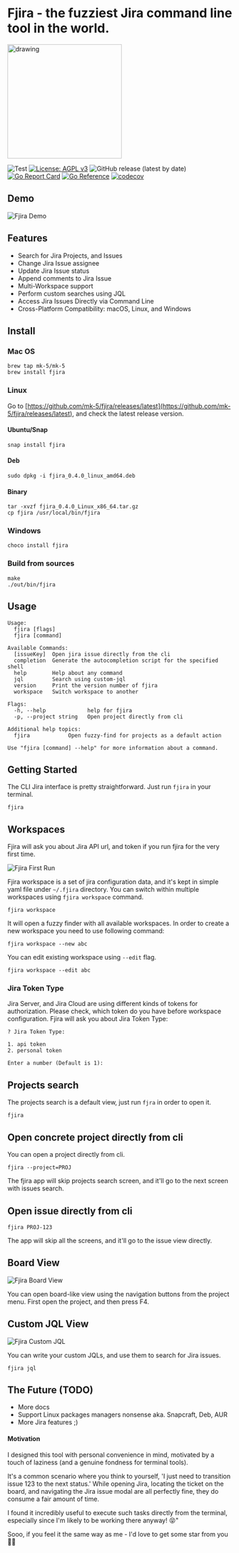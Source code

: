 # Fjira - the fuzziest Jira command line tool in the world.

<img src="fjira.png" alt="drawing" width="256"/>

![Test](https://github.com/mk-5/fjira/actions/workflows/tests.yml/badge.svg)
[![License: AGPL v3](https://img.shields.io/badge/License-AGPL%20v3-blue.svg)](https://github.com/mk-5/fjira/blob/master/LICENSE)
![GitHub release (latest by date)](https://img.shields.io/github/v/release/mk-5/fjira)
[![Go Report Card](https://goreportcard.com/badge/github.com/mk-5/fjira)](https://goreportcard.com/report/github.com/mk-5/fjira)
[![Go Reference](https://pkg.go.dev/badge/github.com/mk-5/fjira.svg)](https://pkg.go.dev/github.com/mk-5/fjira)
[![codecov](https://codecov.io/gh/mk-5/fjira/branch/master/graph/badge.svg?token=MJBTMYGQQW)](https://codecov.io/gh/mk-5/fjira)

## Demo

![Fjira Demo](demo.gif)

## Features

- Search for Jira Projects, and Issues
- Change Jira Issue assignee
- Update Jira Issue status
- Append comments to Jira Issue
- Multi-Workspace support
- Perform custom searches using JQL
- Access Jira Issues Directly via Command Line 
- Cross-Platform Compatibility: macOS, Linux, and Windows

## Install

### Mac OS

```shell
brew tap mk-5/mk-5
brew install fjira
```

### Linux

Go to [https://github.com/mk-5/fjira/releases/latest](https://github.com/mk-5/fjira/releases/latest), and check the
latest release version.

#### Ubuntu/Snap

```shell
snap install fjira
```

#### Deb

```shell
sudo dpkg -i fjira_0.4.0_linux_amd64.deb
```

#### Binary

```shell
tar -xvzf fjira_0.4.0_Linux_x86_64.tar.gz
cp fjira /usr/local/bin/fjira
```

### Windows

```shell
choco install fjira
```

### Build from sources

```shell
make
./out/bin/fjira
```

## Usage

```text
Usage:
  fjira [flags]
  fjira [command]

Available Commands:
  [issueKey]  Open jira issue directly from the cli
  completion  Generate the autocompletion script for the specified shell
  help        Help about any command
  jql         Search using custom-jql
  version     Print the version number of fjira
  workspace   Switch workspace to another

Flags:
  -h, --help             help for fjira
  -p, --project string   Open project directly from cli

Additional help topics:
  fjira            Open fuzzy-find for projects as a default action

Use "fjira [command] --help" for more information about a command.
```

## Getting Started

The CLI Jira interface is pretty straightforward. Just run `fjira` in your terminal.

```shell
fjira
```

## Workspaces

Fjira will ask you about Jira API url, and token if you run fjira for the very first time.

![Fjira First Run](demo_first_run.gif)

Fjira workspace is a set of jira configuration data, and it's kept in simple yaml file under `~/.fjira` directory.
You can switch within multiple workspaces using `fjira workspace` command.

```shell
fjira workspace
```

It will open a fuzzy finder with all available workspaces.
In order to create a new workspace you need to use following command:

```shell
fjira workspace --new abc
```

You can edit existing workspace using `--edit` flag.

```shell
fjira workspace --edit abc
```

### Jira Token Type

Jira Server, and Jira Cloud are using different kinds of tokens for authorization. Please check, which token do you have
before
workspace configuration. Fjira will ask you about Jira Token Type:

```shell
? Jira Token Type:

1. api token
2. personal token

Enter a number (Default is 1):
```

## Projects search

The projects search is a default view, just run `fjra` in order to open it.

```shell
fjira
```

## Open concrete project directly from cli

You can open a project directly from cli.

```shell
fjira --project=PROJ
```

The fjira app will skip projects search screen, and it'll go to the next screen with issues search.

## Open issue directly from cli

```shell
fjira PROJ-123
```

The app will skip all the screens, and it'll go to the issue view directly.

## Board View

![Fjira Board View](demo_board_view.png)

You can open board-like view using the navigation buttons from the project menu.
First open the project, and then press F4.

## Custom JQL View

![Fjira Custom JQL](demo_custom_jql.png)

You can write your custom JQLs, and use them to search for Jira issues.

```shell
fjira jql
```

## The Future (TODO)

- More docs
- Support Linux packages managers nonsense aka. Snapcraft, Deb, AUR
- More Jira features ;)

#### Motivation

I designed this tool with personal convenience in mind, motivated by a touch of laziness (and a genuine fondness for
terminal tools).

It's a common scenario where you think to yourself, 'I just need to transition issue 123 to the next status.' While
opening Jira, locating the ticket on the board, and navigating the Jira issue modal are all perfectly fine, they do
consume a fair amount of time.

I found it incredibly useful to execute such tasks directly from the terminal, especially since I'm likely to be working
there anyway! 😝"

Sooo, if you feel it the same way as me - I'd love to get some star from you 🤜🤛
